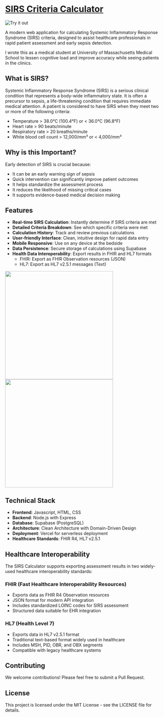 # [SIRS Criteria Calculator](https://medicalcalc.vercel.app/) 

![Try it out](https://raw.githubusercontent.com/iterating/sirscalc/refs/heads/main/public/portfolio.sirscalc.qr.png)

A modern web application for calculating Systemic Inflammatory Response Syndrome (SIRS) criteria, designed to assist healthcare professionals in rapid patient assessment and early sepsis detection.

I wrote this as a medical student at University of Massachusetts Medical School to lessen cognitive load and improve accuracy while seeing patients in the clinics. 

## What is SIRS?

Systemic Inflammatory Response Syndrome (SIRS) is a serious clinical condition that represents a body-wide inflammatory state. It is often a precursor to sepsis, a life-threatening condition that requires immediate medical attention. A patient is considered to have SIRS when they meet two or more of the following criteria:

- Temperature > 38.0°C (100.4°F) or < 36.0°C (96.8°F)
- Heart rate > 90 beats/minute
- Respiratory rate > 20 breaths/minute
- White blood cell count > 12,000/mm³ or < 4,000/mm³

## Why is this Important?

Early detection of SIRS is crucial because:
- It can be an early warning sign of sepsis
- Quick intervention can significantly improve patient outcomes
- It helps standardize the assessment process
- It reduces the likelihood of missing critical cases
- It supports evidence-based medical decision making

## Features

- **Real-time SIRS Calculation**: Instantly determine if SIRS criteria are met
- **Detailed Criteria Breakdown**: See which specific criteria were met
- **Calculation History**: Track and review previous calculations
- **User-friendly Interface**: Clean, intuitive design for rapid data entry
- **Mobile Responsive**: Use on any device at the bedside
- **Data Persistence**: Secure storage of calculations using Supabase
- **Health Data Interoperability**: Export results in FHIR and HL7 formats
  - FHIR: Export as FHIR Observation resources (JSON)
  - HL7: Export as HL7 v2.5.1 messages (Text)

<img src="https://raw.githubusercontent.com/iterating/sirscalc/refs/heads/main/public/portfolio.sirscalc.calc.jpg" width="350px"><img src="https://raw.githubusercontent.com/iterating/sirscalc/refs/heads/main/public/portfolio.sirscalc.hl7-fhir-export.jpg" width="350px">


## Technical Stack

- **Frontend**: Javascript, HTML, CSS
- **Backend**: Node.js with Express
- **Database**: Supabase (PostgreSQL)
- **Architecture**: Clean Architecture with Domain-Driven Design
- **Deployment**: Vercel for serverless deployment
- **Healthcare Standards**: FHIR R4, HL7 v2.5.1

## Healthcare Interoperability

The SIRS Calculator supports exporting assessment results in two widely-used healthcare interoperability standards:

### FHIR (Fast Healthcare Interoperability Resources)
- Exports data as FHIR R4 Observation resources
- JSON format for modern API integration
- Includes standardized LOINC codes for SIRS assessment
- Structured data suitable for EHR integration

### HL7 (Health Level 7)
- Exports data in HL7 v2.5.1 format
- Traditional text-based format widely used in healthcare
- Includes MSH, PID, OBR, and OBX segments
- Compatible with legacy healthcare systems

## Contributing

We welcome contributions! Please feel free to submit a Pull Request.

## License

This project is licensed under the MIT License - see the LICENSE file for details.